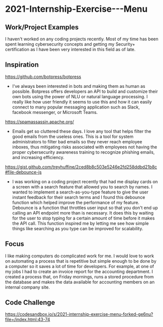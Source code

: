 # 2021-Internship-Exercise---Menu

## Work/Project Examples
I haven't worked on any coding projects recently. Most of my time has been spent learning cybersecurity concepts and getting my Security+ certification as I have been very interested in this field as of late. 

## Inspiration
https://github.com/botpress/botpress
- I've always been interested in bots and making them as human as possible. Botpress offers developers an API to build and customize their own bots using the power of NLU or natural language processing. I really like how user friendly it seems to use this and how it can easily connect to many popular messaging application such as Slack, facebook messenger, or Microsoft Teams.

https://spamassassin.apache.org/
- Emails get so cluttered these days. I love any tool that helps filter the good emails from the useless ones. This is a tool for system administrators to filter bad emails so they never reach employee inboxes, thus mitigating risks associated with employees not having the proper cybersecurity awareness training to recognize phishing emails, and increasing efficiency.

https://gist.github.com/treyhuffine/2ced8b8c503e5246e2fd258ddbd21b8c#file-debounce-js
- I was working on a coding project recently that had me display cards on a screen with a search feature that allowed you to search by names. I wanted to implement a search-as-you-type feature to give the user instant feedback for their search terms and I found this debounce function which helped improve the performance of my feature. Debounce is a function that throttles user input so that you don't end up calling an API endpoint more than is necessary. It does this by waiting for the user to stop typing for a certain amount of time before it makes the API call. This function inspired me by letting me see how simple things like searching as you type can be improved for scalability.

## Focus
I like making computers do complicated work for me. I would love to work on automating a process that is repetitive but simple enough to be done by a computer so it saves a lot of time for developers. For example, at one of my jobs I had to create an invoice report for the accounting department. I created a process that, on Friday mornings, runs a stored procedure from the database and makes the data available for accounting members on an internal company site.

## Code Challenge

https://codesandbox.io/s/2021-internship-exercise-menu-forked-ge6nu?file=/index.html:43-74
